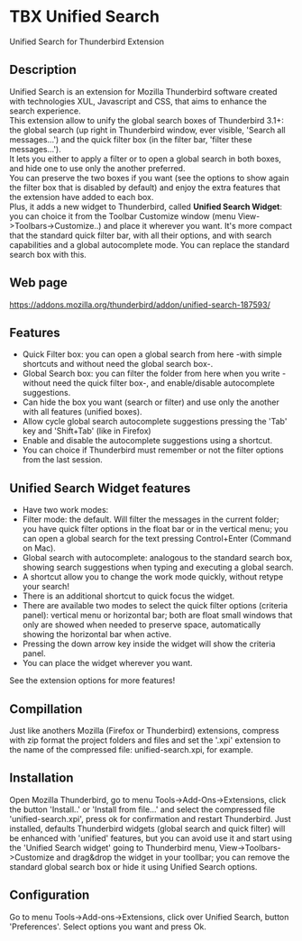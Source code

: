 TBX Unified Search
==================

Unified Search for Thunderbird Extension

Description
-----------
Unified Search is an extension for Mozilla Thunderbird software created with technologies XUL, Javascript and CSS, that aims to enhance the search experience.  
This extension allow to unify the global search boxes of Thunderbird 3.1+: the global search (up right in Thunderbird window, ever visible, 'Search all messages...') and the quick filter box (in the filter bar, 'filter these messages...').  
It lets you either to apply a filter or to open a global search in both boxes, and hide one to use only the another preferred.  
You can preserve the two boxes if you want (see the options to show again the filter box that is disabled by default) and enjoy the extra features that the extension have added to each box.  
Plus, it adds a new widget to Thunderbird, called **Unified Search Widget**: you can choice it from the Toolbar Customize window (menu View->Toolbars->Customize..) and place it wherever you want. It's more compact that the standard quick filter bar, with all their options, and with search capabilities and a global autocomplete mode. You can replace the standard search box with this.  

Web page
--------
https://addons.mozilla.org/thunderbird/addon/unified-search-187593/

Features
--------
- Quick Filter box: you can open a global search from here -with simple shortcuts and without need the global search box-.
- Global Search box: you can filter the folder from here when you write -without need the quick filter box-, and enable/disable autocomplete suggestions.
- Can hide the box you want (search or filter) and use only the another with all features (unified boxes).
- Allow cycle global search autocomplete suggestions pressing the 'Tab' key and 'Shift+Tab' (like in Firefox)
- Enable and disable the autocomplete suggestions using a shortcut.
- You can choice if Thunderbird must remember or not the filter options from the last session.

Unified Search Widget features
------------------------------
- Have two work modes:
- Filter mode: the default. Will filter the messages in the current folder; you have quick filter options in the float bar or in the vertical menu; you can open a global search for the text pressing Control+Enter (Command on Mac).
- Global search with autocomplete: analogous to the standard search box, showing search suggestions when typing and executing a global search.
- A shortcut allow you to change the work mode quickly, without retype your search!
- There is an additional shortcut to quick focus the widget.
- There are available two modes to select the quick filter options (criteria panel): vertical menu or horizontal bar; both are float small windows that only are showed when needed to preserve space, automatically showing the horizontal bar when active.
- Pressing the down arrow key inside the widget will show the criteria panel.
- You can place the widget wherever you want.

See the extension options for more features!

Compillation
------------
Just like anothers Mozilla (Firefox or Thunderbird) extensions, compress with zip format the project folders and files and set the '.xpi' extension to the name of the compressed file: unified-search.xpi, for example.

Installation
------------
Open Mozilla Thunderbird, go to menu Tools->Add-Ons->Extensions, click the button 'Install..' or 'Install from file...' and select the compressed file 'unified-search.xpi', press ok for confirmation and restart Thunderbird.
Just installed, defaults Thunderbird widgets (global search and quick filter) will be enhanced with 'unified' features, but you can avoid use it and start using the 'Unified Search widget' going to Thunderbird menu, View->Toolbars->Customize and drag&drop the widget in your toollbar; you can remove the standard global search box or hide it using Unified Search options.

Configuration
-------------
Go to menu Tools->Add-ons->Extensions, click over Unified Search, button 'Preferences'. Select options you want and press Ok.
